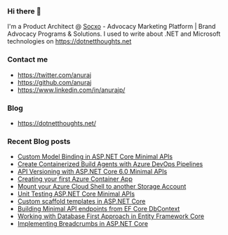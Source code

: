 ### Hi there 👋

I'm a Product Architect @ [Socxo](https://www.socxo.com/) - Advocacy Marketing Platform | Brand Advocacy Programs &amp; Solutions. I used to write about .NET and Microsoft technologies on https://dotnetthoughts.net

### Contact me
* https://twitter.com/anuraj
* https://github.com/anuraj
* https://www.linkedin.com/in/anurajp/

### Blog
* https://dotnetthoughts.net/

### Recent Blog posts
<!-- BLOGPOSTS:START -->
- [Custom Model Binding in ASP.NET Core Minimal APIs](https://dotnetthoughts.net/custom-model-binding-aspnet-6-minimal-apis/)
- [Create Containerized Build Agents with Azure DevOps Pipelines](https://dotnetthoughts.net/create-containerized-build-agents-with-azure-devops-pipelines/)
- [API Versioning with ASP.NET Core 6.0 Minimal APIs](https://dotnetthoughts.net/aspnetcore-api-versioning-with-net-6-minimal-apis/)
- [Creating your first Azure Container App](https://dotnetthoughts.net/creating-your-first-azure-container-app/)
- [Mount your Azure Cloud Shell to another Storage Account](https://dotnetthoughts.net/mount-your-azure-cloud-shell-to-another-storage-account/)
- [Unit Testing ASP.NET Core Minimal APIs](https://dotnetthoughts.net/unittest-aspnetcore-minimal-apis/)
- [Custom scaffold templates in ASP.NET Core](https://dotnetthoughts.net/custom-scaffold-templates-in-asp-net-core/)
- [Building Minimal API endpoints from EF Core DbContext](https://dotnetthoughts.net/building-minimal-api-endpoints-from-dbcontext/)
- [Working with Database First Approach in Entity Framework Core](https://dotnetthoughts.net/working-with-database-first-approach-in-efcore/)
- [Implementing Breadcrumbs in ASP.NET Core](https://dotnetthoughts.net/implementing-breadcrumbs-in-aspnetcore/)
<!-- BLOGPOSTS:END -->
